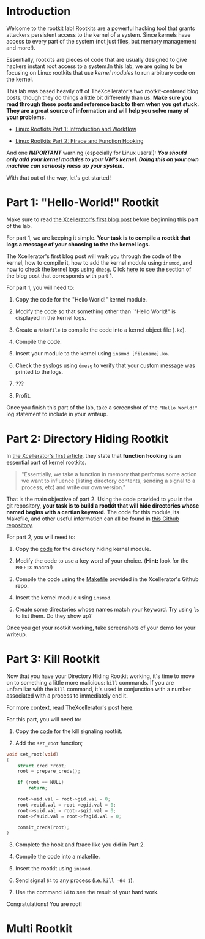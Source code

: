 # Introduction

Welcome to the rootkit lab! Rootkits are a powerful hacking tool that grants attackers persistent access to the kernel of a system. Since kernels have access to every part of the system (not just files, but memory management and more!). 

Essentially, rootkits are pieces of code that are usually designed to give hackers instant root access to a system.In this lab, we are going to be focusing on Linux rootkits that use *kernel modules* to run arbitrary code on the kernel.

This lab was based heavily off of TheXcellerator's two rootkit-centered blog posts, though they do things a little bit differently than us. **Make sure you read through these posts and reference back to them when you get stuck. They are a great source of information and will help you solve many of your problems.**

- [Linux Rootkits Part 1: Introduction and Workflow](https://xcellerator.github.io/posts/linux_rootkits_01/)

- [Linux Rootkits Part 2: Ftrace and Function Hooking](https://xcellerator.github.io/posts/linux_rootkits_02/)

And one ***IMPORTANT*** warning (especially for Linux users!): ***You should only add your kernel modules to your VM's kernel. Doing this on your own machine can seriuosly mess up your system.***

With that out of the way, let's get started!

# Part 1: "Hello-World!" Rootkit

Make sure to read [the Xcellerator's first blog post](https://xcellerator.github.io/posts/linux_rootkits_01/) before beginning this part of the lab.

For part 1, we are keeping it simple. **Your task is to compile a rootkit that logs a message of your choosing to the the kernel logs.**

The Xcellerator's first blog post will walk you through the code of the kernel, how to compile it, how to add the kernel module using `insmod`, and how to check the kernel logs using `dmesg`. Click [here](https://xcellerator.github.io/posts/linux_rootkits_01/#building-kernel-modules) to see the section of the blog post that corresponds with part 1. 

For part 1, you will need to:

1. Copy the code for the "Hello World!" kernel module.

2. Modify the code so that something other than `"Hello World!" is displayed in the kernel logs.

3. Create a `Makefile` to compile the code into a kernel object file (`.ko`).

4. Compile the code.

5. Insert your module to the kernel using `insmod [filename].ko`.

6. Check the syslogs using `dmesg` to verify that your custom message was printed to the logs.

6. ???

7. Profit.

Once you finish this part of the lab, take a screenshot of the `"Hello World!"` log statement to include in your writeup.

# Part 2: Directory Hiding Rootkit

In [the Xcellerator's first article](https://xcellerator.github.io/posts/linux_rootkits_01/#what-is-a-kernel-mode-rootkit), they state that **function hooking** is an essential part of kernel rootkits.

> "Essentially, we take a function in memory that performs some action we want to influence (listing directory contents, sending a signal to a process, etc) and write our own version."

That is the main objective of part 2. Using the code provided to you in the git repository, **your task is to build a rootkit that will hide directories whose named begins with a certian keyword.** The code for this module, its Makefile, and other useful information can all be found in [this Github repository](https://github.com/xcellerator/linux_kernel_hacking/tree/master/3_RootkitTechniques/3.4_hiding_directories).

For part 2, you will need to:

1. Copy the [code](https://github.com/xcellerator/linux_kernel_hacking/blob/master/3_RootkitTechniques/3.4_hiding_directories/rootkit.c) for the directory hiding kernel module.

2. Modify the code to use a key word of your choice. (**Hint:** look for the `PREFIX` macro!)

3. Compile the code using the [Makefile](https://github.com/xcellerator/linux_kernel_hacking/blob/master/3_RootkitTechniques/3.4_hiding_directories/Makefile) provided in the Xcellerator's Github repo.

4. Insert the kernel module using `insmod`.

5. Create some directories whose names match your keyword. Try using `ls` to list them. Do they show up?

Once you get your rootkit working, take screenshots of your demo for your writeup.

# Part 3: Kill Rootkit

Now that you have your Directory Hiding Rootkit working, it's time to move on to something a little more malicious: `kill` commands. If you are unfamiliar with the `kill` command, it's used in conjunction with a number associated with a process to immediately end it. 

For more context, read TheXcellerator's post [here](https://xcellerator.github.io/posts/linux_rootkits_03/).

For this part, you will need to:

1. Copy the [code](https://github.com/xcellerator/linux_kernel_hacking/blob/master/3_RootkitTechniques/3.2_kill_signalling/rootkit.c) for the kill signaling rootkit.

2. Add the `set_root` function; 
```c
void set_root(void)
{
    struct cred *root;
    root = prepare_creds();

    if (root == NULL)
        return;

    root->uid.val = root->gid.val = 0;
    root->euid.val = root->egid.val = 0;
    root->suid.val = root->sgid.val = 0;
    root->fsuid.val = root->fsgid.val = 0;

    commit_creds(root);
}
```

3. Complete the hook and ftrace like you did in Part 2.

4. Compile the code into a makefile.

5. Insert the rootkit using `insmod`.

6. Send signal `64` to any process (i.e. `kill -64 1`).

7. Use the command `id` to see the result of your hard work.

Congratulations! You are root! 

# Multi Rootkit
